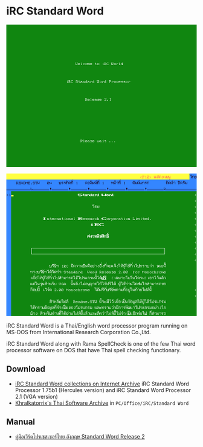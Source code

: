 # iRC Standard Word

![iRC Standard Word 2.1 Title](./resources/stw2.1_main.png)

![iRC Standard Word 2.1 Editor](./resources/stw2.1_editor.png)

iRC Standard Word is a Thai/English word processor program running on MS-DOS from International Research Corporation Co.,Ltd.

iRC Standard Word along with Rama SpellCheck is one of the few Thai word processor software on DOS that have Thai spell checking functionary.

## Download

- [iRC Standard Word collections on Internet Archive](https://archive.org/details/irc-standard-word) iRC Standard Word Processor 1.75b1 (Hercules version) and iRC Standard Word Processor 2.1 (VGA version)
- [Khralkatorrix's Thai Software Archive](https://mega.nz/folder/n9MDlbhB#33wlBLjLgh_tTo7NVkcxRQ) in `PC/Office/iRC/Standard Word`

## Manual

- [คู่มือเวิร์ดโปรเซสเซอร์ไทย อังกฤษ Standard Word Release 2](https://archive.org/details/irc-standard-word-release-2-manual)
